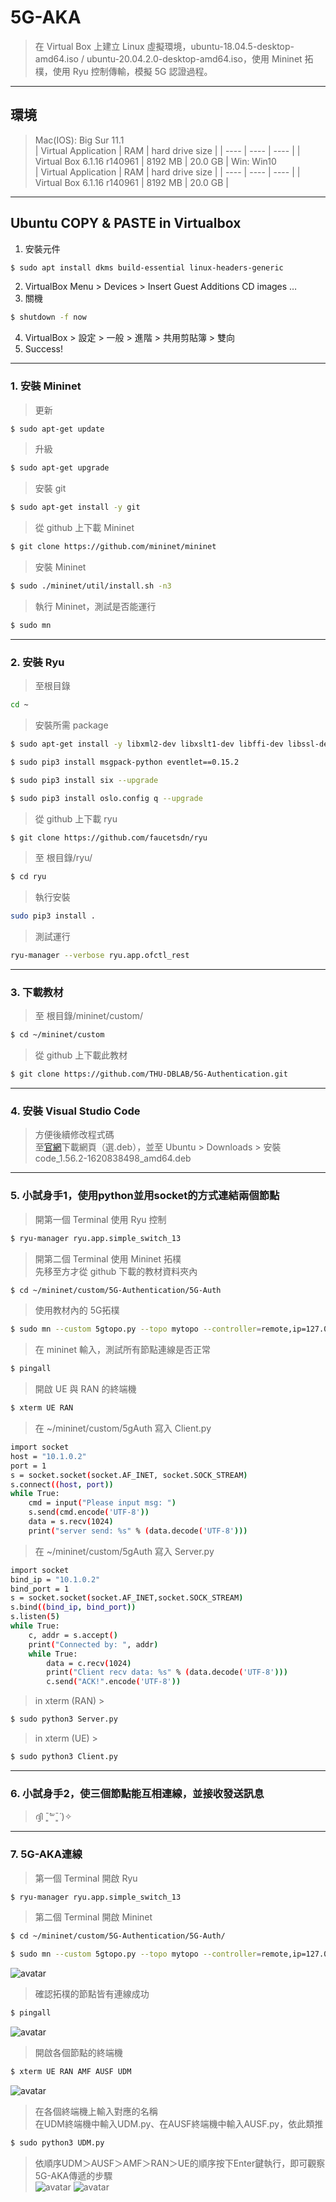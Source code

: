 # 5G-AKA
> 在 Virtual Box 上建立 Linux 虛擬環境，ubuntu-18.04.5-desktop-amd64.iso / ubuntu-20.04.2.0-desktop-amd64.iso，使用 Mininet 拓樸，使用 Ryu 控制傳輸，模擬 5G 認證過程。  
***
## 環境
> Mac(IOS):  Big Sur 11.1  
| Virtual Application | RAM | hard drive size |
| ---- | ---- | ---- |
| Virtual Box 6.1.16 r140961 | 8192 MB | 20.0 GB |
> Win:  Win10  
| Virtual Application | RAM | hard drive size |
| ---- | ---- | ---- |
| Virtual Box 6.1.16 r140961 | 8192 MB | 20.0 GB |
***
## Ubuntu COPY & PASTE in Virtualbox
1. 安裝元件
```bash
$ sudo apt install dkms build-essential linux-headers-generic
```
2. VirtualBox Menu > Devices > Insert Guest Additions CD images …
3. 關機
```bash
$ shutdown -f now
```
4. VirtualBox > 設定 > 一般 > 進階 > 共用剪貼簿 > 雙向
5. Success!
***
### 1. 安裝 Mininet
> 更新  
```bash
$ sudo apt-get update
```
> 升級  
```bash
$ sudo apt-get upgrade
```
> 安裝 git  
```bash
$ sudo apt-get install -y git
```
> 從 github 上下載 Mininet  
```bash
$ git clone https://github.com/mininet/mininet
```
> 安裝 Mininet  
```bash
$ sudo ./mininet/util/install.sh -n3
```
> 執行 Mininet，測試是否能運行
```bash
$ sudo mn
```
***
### 2. 安裝 Ryu
> 至根目錄  
```bash
cd ~
```
> 安裝所需 package  
```bash
$ sudo apt-get install -y libxml2-dev libxslt1-dev libffi-dev libssl-dev zlib1g-dev python3-pip python3-eventlet python3-routes python3-webob python3-paramiko gcc python3-dev
```
```bash
$ sudo pip3 install msgpack-python eventlet==0.15.2
```
```bash
$ sudo pip3 install six --upgrade
```
```bash
$ sudo pip3 install oslo.config q --upgrade
```
> 從 github 上下載 ryu
```bash
$ git clone https://github.com/faucetsdn/ryu
```
> 至 根目錄/ryu/  
```bash
$ cd ryu
```
> 執行安裝  
```bash
sudo pip3 install .
```
> 測試運行  
```bash
ryu-manager --verbose ryu.app.ofctl_rest
```
***
### 3. 下載教材
> 至 根目錄/mininet/custom/
```bash
$ cd ~/mininet/custom
```
> 從 github 上下載此教材
```bash
$ git clone https://github.com/THU-DBLAB/5G-Authentication.git
```
***
### 4. 安裝 Visual Studio Code
> 方便後續修改程式碼  
> 至[官網](https://code.visualstudio.com/)下載網頁（選.deb），並至 Ubuntu > Downloads > 安裝 code_1.56.2-1620838498_amd64.deb  
***
### 5. 小試身手1，使用python並用socket的方式連結兩個節點
> 開第一個 Terminal 使用 Ryu 控制  
```bash
$ ryu-manager ryu.app.simple_switch_13
```
> 開第二個 Terminal 使用 Mininet 拓樸  
> 先移至方才從 github 下載的教材資料夾內  
```bash
$ cd ~/mininet/custom/5G-Authentication/5G-Auth
```
> 使用教材內的 5G拓樸  
```bash
$ sudo mn --custom 5gtopo.py --topo mytopo --controller=remote,ip=127.0.0.1,port=6633 --switch ovs,protocols=OpenFlow13
```
> 在 mininet 輸入，測試所有節點連線是否正常  
```bash
$ pingall
```
> 開啟 UE 與 RAN 的終端機
```bash
$ xterm UE RAN
```
> 在 ~/mininet/custom/5gAuth 寫入 Client.py  
```bash
import socket
host = "10.1.0.2"
port = 1
s = socket.socket(socket.AF_INET, socket.SOCK_STREAM)
s.connect((host, port))
while True:
    cmd = input("Please input msg: ")
    s.send(cmd.encode('UTF-8'))
    data = s.recv(1024)
    print("server send: %s" % (data.decode('UTF-8')))
```
> 在 ~/mininet/custom/5gAuth 寫入 Server.py  
```bash
import socket
bind_ip = "10.1.0.2"
bind_port = 1
s = socket.socket(socket.AF_INET,socket.SOCK_STREAM)
s.bind((bind_ip, bind_port))
s.listen(5)
while True:
    c, addr = s.accept()
    print("Connected by: ", addr)
    while True:
        data = c.recv(1024)
        print("Client recv data: %s" % (data.decode('UTF-8')))
        c.send("ACK!".encode('UTF-8'))
```
> in xterm (RAN) >  
```bash
$ sudo python3 Server.py
```
> in xterm (UE) >  
```bash
$ sudo python3 Client.py
```
***
### 6. 小試身手2，使三個節點能互相連線，並接收發送訊息
> ദ്ദി ˉ͈̀꒳ˉ͈́ )✧  
***
### 7. 5G-AKA連線
> 第一個 Terminal 開啟 Ryu  
```bash
$ ryu-manager ryu.app.simple_switch_13
```
> 第二個 Terminal 開啟 Mininet  
```bash
$ cd ~/mininet/custom/5G-Authentication/5G-Auth/
```
```bash
$ sudo mn --custom 5gtopo.py --topo mytopo --controller=remote,ip=127.0.0.1,port=6633 --switch ovs,protocols=OpenFlow13
```
![avatar](https://lh3.googleusercontent.com/drive-viewer/AJc5JmSgYbSoBM_JbXdy7bcYkDwohQIFIjIqtbDj59MZfusBraDp9QMHRYxBs0KSsRuVoZgUj69fE7w=w3024-h842)
> 確認拓樸的節點皆有連線成功  
```bash
$ pingall
```
![avatar](https://lh3.googleusercontent.com/drive-viewer/AJc5JmRziisNew1xsD2H1McwG5dslOa_VKFHrUTK7t2Omgm5A9Dz-f8cPiXmFrWL56ieKr63ZnRAK0g=w3024-h1730)
> 開啟各個節點的終端機  
```bash
$ xterm UE RAN AMF AUSF UDM
```
![avatar](https://lh3.googleusercontent.com/drive-viewer/AJc5JmS9SgpGj8KALBMgTH-qB5bv0Zal3hXZ8tSQsd_iTAlw9YhJSzTFmzybq5K0PrV7IBNCIt6Eydg=w3024-h1730)
> 在各個終端機上輸入對應的名稱  
> 在UDM終端機中輸入UDM.py、在AUSF終端機中輸入AUSF.py，依此類推  
```bash
$ sudo python3 UDM.py
```
> 依順序UDM＞AUSF＞AMF＞RAN＞UE的順序按下Enter鍵執行，即可觀察5G-AKA傳遞的步驟  
![avatar](https://lh3.googleusercontent.com/drive-viewer/AJc5JmQlMIXu3VnKXA923JjUzFR8xP2e9DYESemZEDHQTCEbJIcVwMBlMB_hd9ZOuxT8VeWF6Kef81Q=w3024-h1730)
![avatar](https://lh3.googleusercontent.com/drive-viewer/AJc5JmTQrtwzEKNZbe8CjMY8tiNabQHkkRHKNYpKYVCXNYh_5Ft7hlreRTnPyN30jN6jTjhz_eEJ3KA=w3024-h842)